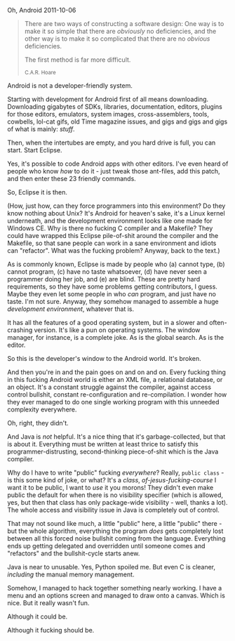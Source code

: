 Oh, Android
2011-10-06

> There are two ways of constructing a software design:
> One way is to make it so simple that there are *obviously*
> no deficiencies, and the other way is to make it so complicated
> that there are no *obvious* deficiencies.
>
> The first method is far more difficult.
>
> <small>C.A.R. Hoare</small>

Android is not a developer-friendly system.

Starting with development for Android first of all means downloading. Downloading gigabytes of SDKs, libraries, documentation, editors, plugins for those editors, emulators, system images, cross-assemblers, tools, cowbells, lol-cat gifs, old Time magazine issues, and gigs and gigs and gigs of what is mainly: *stuff*.

Then, when the intertubes are empty, and you hard drive is full, you can start. Start Eclipse.

Yes, it's possible to code Android apps with other editors. I've even heard of people who know *how* to do it - just tweak those ant-files, add this patch, and then enter these 23 friendly commands.

So, Eclipse it is then.

(How, just how, can they force programmers into this environment? Do they know nothing about Unix? It's Android for heaven's sake, it's a Linux kernel underneath, and the development environment looks like one made for Windows CE. Why is there no fucking C compiler and a Makefile? They could have wrapped this Eclipse pile-of-shit around the compiler and the Makefile, so that sane people can work in a sane environment and idiots can "refactor". What was the fucking problem? Anyway, back to the text.)

As is commonly known, Eclipse is made by people who (a) cannot type, (b) cannot program, (c) have no taste whatsoever, (d) have never seen a programmer doing her job, and (e) are blind. These are pretty hard requirements, so they have some problems getting contributors, I guess. Maybe they even let some people in who *can* program, and just have no taste. I'm not sure. Anyway, they somehow managed to assemble a huge *development environment*, whatever that is.

It has all the features of a good operating system, but in a slower and often-crashing version. It's like a pun on operating systems. The window manager, for instance, is a complete joke. As is the global search. As is the editor.

So this is the developer's window to the Android world. It's broken.

And then you're in and the pain goes on and on and on. Every fucking thing in this fucking Android world is either an XML file, a relational database, or an object. It's a constant struggle against the compiler, against access control bullshit, constant re-configuration and re-compilation. I wonder how they ever managed to do one single working program with this unneeded complexity everywhere.

Oh, right, they didn't.

And Java is *not* helpful. It's a nice thing that it's garbage-collected, but that is about it. Everything must be written at least thrice to satisfy this programmer-distrusting, second-thinking piece-of-shit which is the Java compiler.

Why do I have to write "public" fucking *everywhere*? Really, `public class` - is this some kind of joke, or what? It's a *class*, *of-jesus-fucking-course* I want it to be public, I want to *use* it you morons! They didn't even make public the default for when there is no visibility specifier (which is allowed, yes, but then that class has only package-wide visibility - well, thanks a lot). The whole access and visibility issue in Java is completely out of control.

That may not sound like much, a little "public" here, a little "public" there - but the whole algorithm, everything the program *does* gets completely lost between all this forced noise bullshit coming from the language. Everything ends up getting delegated and overridden until someone comes and "refactors" and the bullshit-cycle starts anew.

Java is near to unusable. Yes, Python spoiled me. But even C is cleaner, *including* the manual memory management.

Somehow, I managed to hack together something nearly working. I have a menu and an options screen and managed to draw onto a canvas. Which is nice. But it really wasn't fun.

Although it could be.

Although it fucking should be.

